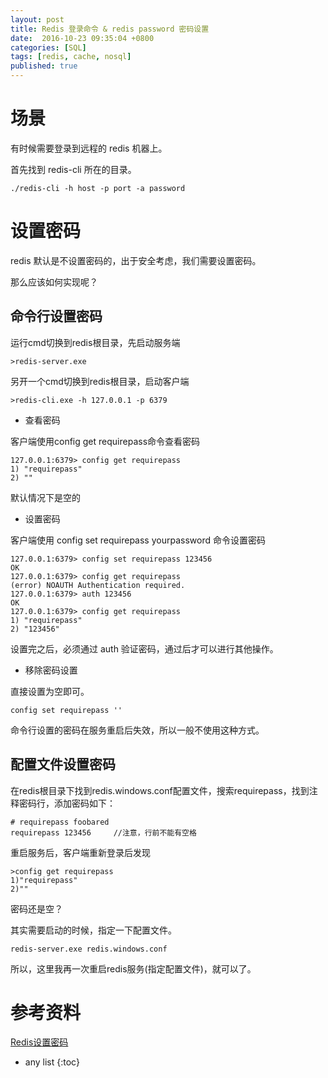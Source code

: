```yaml
---
layout: post
title: Redis 登录命令 & redis password 密码设置
date:  2016-10-23 09:35:04 +0800
categories: [SQL]
tags: [redis, cache, nosql]
published: true
---
```



# 场景

有时候需要登录到远程的 redis 机器上。

首先找到 redis-cli 所在的目录。

```
./redis-cli -h host -p port -a password
```

# 设置密码


redis 默认是不设置密码的，出于安全考虑，我们需要设置密码。

那么应该如何实现呢？

## 命令行设置密码

运行cmd切换到redis根目录，先启动服务端

```
>redis-server.exe
```

另开一个cmd切换到redis根目录，启动客户端

```
>redis-cli.exe -h 127.0.0.1 -p 6379
```

- 查看密码

客户端使用config get requirepass命令查看密码

```
127.0.0.1:6379> config get requirepass
1) "requirepass"
2) ""
```

默认情况下是空的

- 设置密码

客户端使用 config set requirepass yourpassword 命令设置密码

```
127.0.0.1:6379> config set requirepass 123456
OK
127.0.0.1:6379> config get requirepass
(error) NOAUTH Authentication required.
127.0.0.1:6379> auth 123456
OK
127.0.0.1:6379> config get requirepass
1) "requirepass"
2) "123456"
```

设置完之后，必须通过 auth 验证密码，通过后才可以进行其他操作。


- 移除密码设置

直接设置为空即可。

```
config set requirepass ''
```


命令行设置的密码在服务重启后失效，所以一般不使用这种方式。

## 配置文件设置密码

在redis根目录下找到redis.windows.conf配置文件，搜索requirepass，找到注释密码行，添加密码如下：

```
# requirepass foobared
requirepass 123456     //注意，行前不能有空格
```

重启服务后，客户端重新登录后发现

```
>config get requirepass
1)"requirepass"
2)""
```

密码还是空？

其实需要启动的时候，指定一下配置文件。

```
redis-server.exe redis.windows.conf
```

所以，这里我再一次重启redis服务(指定配置文件)，就可以了。

# 参考资料

[Redis设置密码](https://www.cnblogs.com/tenny-peng/p/11543440.html)

* any list
{:toc}